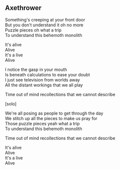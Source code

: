 ## Axethrower

Something's creeping at your front door  
But you don't understand it oh no more  
Puzzle pieces oh what a trip  
To understand this behemoth monolith

It's alive  
Alive  
It's a live  
Alive  

I notice the gasp in your mouth  
Is beneath calculations to ease your doubt  
I just see television from worlds away  
All the distant workings that we all play  

Time out of mind recollections that we cannot describe  

[solo]

We're all posing as people to get through the day  
We stitch up all the pieces to make us pray for  
Those puzzle pieces yeah what a trip  
To understand this behemoth monolith  

Time out of mind recollections that we cannot describe  

It's alive  
Alive  
It's a live  
Alive
